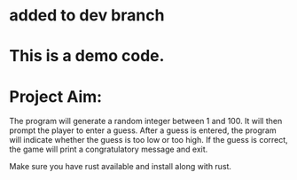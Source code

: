 # added to dev branch
# This is a demo code.
# Project Aim:
The program will generate a random integer between 1 and 100. It will then prompt the player to enter a guess. After a guess is entered, the program will indicate whether the guess is too low or too high. If the guess is correct, the game will print a congratulatory message and exit.

Make sure you have rust available and install along with rust.
